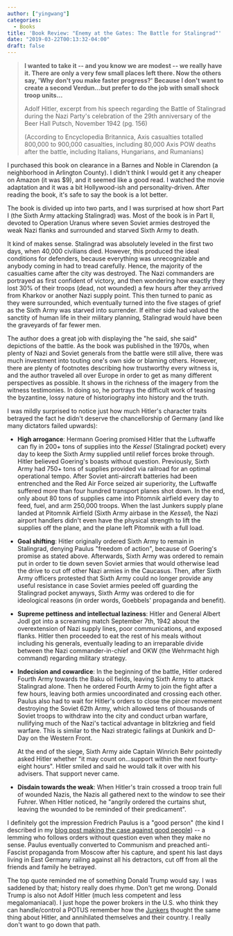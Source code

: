 ```yaml
---
author: ["yingwang"]
categories:
  - Books
title: 'Book Review: "Enemy at the Gates: The Battle for Stalingrad"'
date: "2019-03-22T00:13:32-04:00"
draft: false
---
```


> **I wanted to take it -- and you know we are modest -- we really have it.
> There are only a very few small places left there. Now the others say, 'Why
> don't you make faster progress?' Because I don't want to create a second
> Verdun...but prefer to do the job with small shock troop units...**
>
> Adolf Hitler, excerpt from his speech regarding the Battle of Stalingrad
> during the Nazi Party's celebration of the 29th anniversary of the Beer Hall
> Putsch, November 1942 (pg. 156)
>
> (According to Encyclopedia Britannica, Axis casualties totalled 800,000 to
> 900,000 casualties, including 80,000 Axis POW deaths after the battle,
> including Italians, Hungarians, and Rumanians)

I purchased this book on clearance in a Barnes and Noble in Clarendon (a
neighborhood in Arlington County). I didn't think I would get it any cheaper on
Amazon (it was $9), and it seemed like a good read. I watched the movie
adaptation and it was a bit Hollywood-ish and personality-driven. After reading
the book, it's safe to say the book is a lot better.

The book is divided up into two parts, and I was surprised at how short Part I
(the Sixth Army attacking Stalingrad) was. Most of the book is in Part II,
devoted to Operation Uranus where seven Soviet armies destroyed the weak Nazi
flanks and surrounded and starved Sixth Army to death.

It kind of makes sense. Stalingrad was absolutely leveled in the first two days,
when 40,000 civilians died. However, this produced the ideal conditions for
defenders, because everything was unrecognizable and anybody coming in had to
tread carefully. Hence, the majority of the casualties came after the city was
destroyed. The Nazi commanders are portrayed as first confident of victory, and
then wondering how exactly they lost 30% of their troops (dead, not wounded) a
few hours after they arrived from Kharkov or another Nazi supply point. This
then turned to panic as they were surrounded, which eventually turned into the
five stages of grief as the Sixth Army was starved into surrender. If either
side had valued the sanctity of human life in their military planning,
Stalingrad would have been the graveyards of far fewer men.

The author does a great job with displaying the "he said, she said" depictions
of the battle. As the book was published in the 1970s, when plenty of Nazi and
Soviet generals from the battle were still alive, there was much investment into
touting one's own side or blaming others. However, there are plenty of footnotes
describing how trustworthy every witness is, and the author traveled all over
Europe in order to get as many different perspectives as possible. It shows in
the richness of the imagery from the witness testimonies. In doing so, he
portrays the difficult work of teasing the byzantine, lossy nature of
historiography into history and the truth.

I was mildly surprised to notice just how much Hitler's character traits
betrayed the fact he didn't deserve the chancellorship of Germany (and like many
dictators failed upwards):

- **High arrogance**: Hermann Goering promised Hitler that the Luftwaffe can
  fly in 200+ tons of supplies into the _Kessel_ (Stalingrad pocket) every day
  to keep the Sixth Army supplied until relief forces broke through. Hitler
  believed Goering's boasts without question. Previously, Sixth Army had 750+
  tons of supplies provided via railroad for an optimal operational tempo.
  After Soviet anti-aircraft batteries had been entrenched and the Red Air
  Force seized air superiority, the Luftwaffe suffered more than four hundred
  transport planes shot down. In the end, only about 80 tons of supplies came
  into Pitomnik airfield every day to feed, fuel, and arm 250,000 troops. When
  the last Junkers supply plane landed at Pitomnik Airfield (Sixth Army
  airbase in the _Kessel_), the Nazi airport handlers didn't even have the
  physical strength to lift the supplies off the plane, and the plane left
  Pitomnik with a full load.

- **Goal shifting**: Hitler originally ordered Sixth Army to remain in
  Stalingrad, denying Paulus "freedom of action", because of Goering's promise
  as stated above. Afterwards, Sixth Army was ordered to remain put in order
  to tie down seven Soviet armies that would otherwise lead the drive to cut
  off other Nazi armies in the Caucasus. Then, after Sixth Army officers
  protested that Sixth Army could no longer provide any useful resistance in
  case Soviet armies peeled off guarding the Stalingrad pocket anyways, Sixth
  Army was ordered to die for ideological reasons (in order words, Goebbels'
  propaganda and benefit).

- **Supreme pettiness and intellectual laziness**: Hitler and General Albert
  Jodl got into a screaming match September 7th, 1942 about the overextension of
  Nazi supply lines, poor communications, and exposed flanks. Hitler then
  proceeded to eat the rest of his meals without including his generals,
  eventually leading to an irreparable divide between the Nazi
  commander-in-chief and OKW (the Wehrmacht high command) regarding military
  strategy.

- **Indecision and cowardice**: In the beginning of the battle, Hitler ordered
  Fourth Army towards the Baku oil fields, leaving Sixth Army to attack
  Stalingrad alone. Then he ordered Fourth Army to join the fight after a few
  hours, leaving both armies uncoordinated and crossing each other. Paulus
  also had to wait for Hitler's orders to close the pincer movement destroying
  the Soviet 62th Army, which allowed tens of thousands of Soviet troops to
  withdraw into the city and conduct urban warfare, nullifying much of the
  Nazi's tactical advantage in blitzkrieg and field warfare. This is similar
  to the Nazi strategic failings at Dunkirk and D-Day on the Western Front.

  At the end of the siege, Sixth Army aide Captain Winrich Behr pointedly asked
  Hitler whether "it may count on...support within the next fourty-eight hours".
  Hitler smiled and said he would talk it over with his advisers. That support
  never came.

- **Disdain towards the weak**: When Hitler's train crossed a troop train full
  of wounded Nazis, the Nazis all gathered next to the window to see their
  Fuhrer. When Hitler noticed, he "angrily ordered the curtains shut, leaving
  the wounded to be reminded of their predicament".

I definitely got the impression Fredrich Paulus is a "good person" (the kind I
described in my [blog post making the case against good
people](/posts/2019/03/14/the_case_against_good_people)) -- a lemming who
follows orders without question even when they make no sense. Paulus eventually
converted to Communism and preached anti-Fascist propaganda from Moscow after
his capture, and spent his last days living in East Germany railing against all
his detractors, cut off from all the friends and family he betrayed.

The top quote reminded me of something Donald Trump would say. I was saddened by
that; history really does rhyme. Don't get me wrong. Donald Trump is also not
Adolf Hitler (much less competent and less megalomaniacal). I just hope the
power brokers in the U.S. who think they can handle/control a POTUS remember how
the [Junkers](<https://en.wikipedia.org/wiki/Junker_(Prussia)>) thought the same
thing about Hitler, and annihilated themselves and their country. I really don't
want to go down that path.
